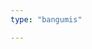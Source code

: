```yaml
---
type: "bangumis"

---
```

<!--
 * @Author: Weidows
 * @Date: 2020-08-25 00:36:17
 * @LastEditors: Weidows
 * @LastEditTime: 2020-08-25 01:49:12
 * @FilePath: \Weidows\Website\source\bangumis.md
-->
